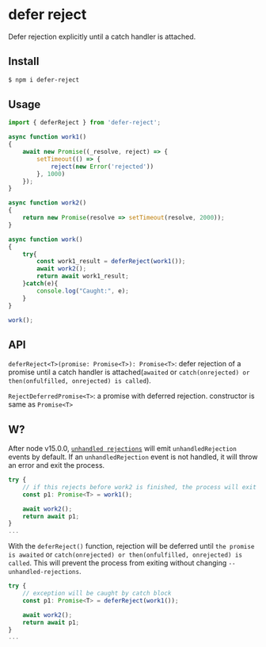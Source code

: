 # defer reject

Defer rejection explicitly until a catch handler is attached.


## Install

```bash
$ npm i defer-reject
```

## Usage

```ts
import { deferReject } from 'defer-reject';

async function work1()
{
    await new Promise((_resolve, reject) => {
        setTimeout(() => {
            reject(new Error('rejected'))
        }, 1000)
    });
}

async function work2()
{
    return new Promise(resolve => setTimeout(resolve, 2000));
}

async function work()
{
    try{
        const work1_result = deferReject(work1());
        await work2();
        return await work1_result;
    }catch(e){
        console.log("Caught:", e);
    }
}

work();
```

## API
`deferReject<T>(promise: Promise<T>): Promise<T>`: defer rejection of a promise until a catch handler is attached(`awaited` or `catch(onrejected) or then(onfulfilled, onrejected) is called`).

`RejectDeferredPromise<T>`: a promise with deferred rejection. constructor is same as `Promise<T>`

## W?

After node v15.0.0, [`unhandled rejections`](https://nodejs.org/api/cli.html#--unhandled-rejectionsmode:~:text=for%20heap%20snapshots.-,%2D%2Dunhandled%2Drejections%3Dmode,-%23) will emit `unhandledRejection` events by default. If an `unhandledRejection` event is not handled, it will throw an error and exit the process.

```ts
try {
    // if this rejects before work2 is finished, the process will exit
    const p1: Promise<T> = work1();

    await work2();
    return await p1;
}
...
```

With the `deferReject()` function, rejection will be deferred until `the promise is awaited` or `catch(onrejected) or then(onfulfilled, onrejected) is called`. This will prevent the process from exiting without changing `--unhandled-rejections`.

```ts
try {
    // exception will be caught by catch block
    const p1: Promise<T> = deferReject(work1());

    await work2();
    return await p1;
}
...
```
